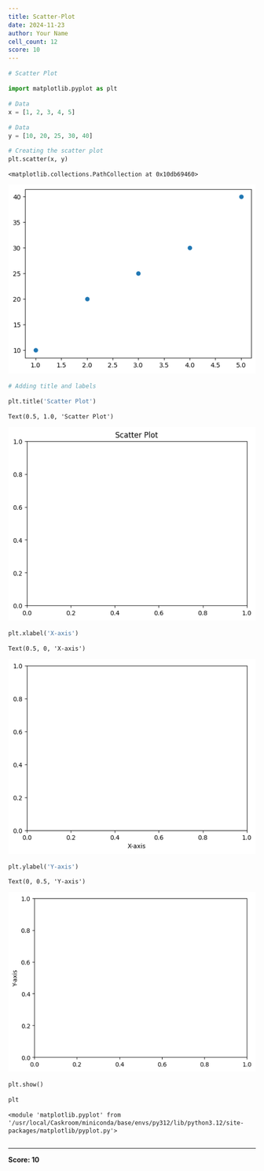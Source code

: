 ```yaml
---
title: Scatter-Plot
date: 2024-11-23
author: Your Name
cell_count: 12
score: 10
---
```


```python
# Scatter Plot
```


```python
import matplotlib.pyplot as plt
```


```python
# Data
x = [1, 2, 3, 4, 5]
```


```python
# Data
y = [10, 20, 25, 30, 40]
```


```python
# Creating the scatter plot
plt.scatter(x, y)
```




    <matplotlib.collections.PathCollection at 0x10db69460>




    
![png](scatter-plot_files/scatter-plot_4_1.png)
    



```python
# Adding title and labels
```


```python
plt.title('Scatter Plot')
```




    Text(0.5, 1.0, 'Scatter Plot')




    
![png](scatter-plot_files/scatter-plot_6_1.png)
    



```python
plt.xlabel('X-axis')
```




    Text(0.5, 0, 'X-axis')




    
![png](scatter-plot_files/scatter-plot_7_1.png)
    



```python
plt.ylabel('Y-axis')
```




    Text(0, 0.5, 'Y-axis')




    
![png](scatter-plot_files/scatter-plot_8_1.png)
    



```python
plt.show()
```


```python
plt
```




    <module 'matplotlib.pyplot' from '/usr/local/Caskroom/miniconda/base/envs/py312/lib/python3.12/site-packages/matplotlib/pyplot.py'>




```python

```


---
**Score: 10**
